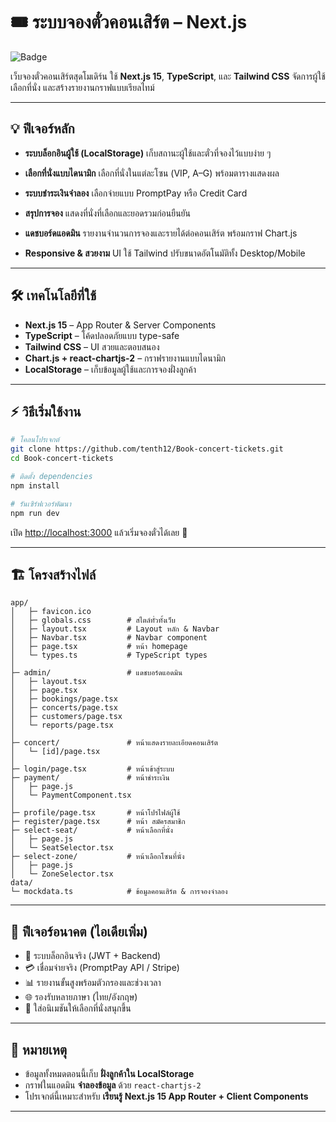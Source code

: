 # 🎟️ ระบบจองตั๋วคอนเสิร์ต – Next.js

![Badge](https://img.shields.io/badge/Concert-Booking-red?style=flat\&logo=next.js)

เว็บจองตั๋วคอนเสิร์ตสุดโมเดิร์น ใช้ **Next.js 15**, **TypeScript**, และ **Tailwind CSS**
จัดการผู้ใช้ เลือกที่นั่ง และสร้างรายงานกราฟแบบเรียลไทม์

---

## 💡 ฟีเจอร์หลัก

* **ระบบล็อกอินผู้ใช้ (LocalStorage)**
  เก็บสถานะผู้ใช้และตั๋วที่จองไว้แบบง่าย ๆ

* **เลือกที่นั่งแบบไดนามิก**
  เลือกที่นั่งในแต่ละโซน (VIP, A–G) พร้อมตารางแสดงผล

* **ระบบชำระเงินจำลอง**
  เลือกจ่ายแบบ PromptPay หรือ Credit Card

* **สรุปการจอง**
  แสดงที่นั่งที่เลือกและยอดรวมก่อนยืนยัน

* **แดชบอร์ดแอดมิน**
  รายงานจำนวนการจองและรายได้ต่อคอนเสิร์ต พร้อมกราฟ Chart.js

* **Responsive & สวยงาม**
  UI ใช้ Tailwind ปรับขนาดอัตโนมัติทั้ง Desktop/Mobile

---

## 🛠️ เทคโนโลยีที่ใช้

* **Next.js 15** – App Router & Server Components
* **TypeScript** – โค้ดปลอดภัยแบบ type-safe
* **Tailwind CSS** – UI สวยและตอบสนอง
* **Chart.js + react-chartjs-2** – กราฟรายงานแบบไดนามิก
* **LocalStorage** – เก็บข้อมูลผู้ใช้และการจองฝั่งลูกค้า

---

## ⚡ วิธีเริ่มใช้งาน

```bash
# โคลนโปรเจกต์
git clone https://github.com/tenth12/Book-concert-tickets.git
cd Book-concert-tickets

# ติดตั้ง dependencies
npm install

# รันเซิร์ฟเวอร์พัฒนา
npm run dev
```

เปิด [http://localhost:3000](http://localhost:3000) แล้วเริ่มจองตั๋วได้เลย 🎉

---

## 🏗️ โครงสร้างไฟล์

```
app/
│   ├─ favicon.ico
│   ├─ globals.css        # สไตล์ทั่วทั้งเว็บ
│   ├─ layout.tsx         # Layout หลัก & Navbar
│   ├─ Navbar.tsx         # Navbar component
│   ├─ page.tsx           # หน้า homepage
│   └─ types.ts           # TypeScript types
│
├─ admin/                 # แดชบอร์ดแอดมิน
│   ├─ layout.tsx
│   ├─ page.tsx
│   ├─ bookings/page.tsx
│   ├─ concerts/page.tsx
│   ├─ customers/page.tsx
│   └─ reports/page.tsx
│
├─ concert/               # หน้าแสดงรายละเอียดคอนเสิร์ต
│   └─ [id]/page.tsx
│
├─ login/page.tsx         # หน้าเข้าสู่ระบบ
├─ payment/               # หน้าชำระเงิน
│   ├─ page.js
│   └─ PaymentComponent.tsx
│
├─ profile/page.tsx       # หน้าโปรไฟล์ผู้ใช้
├─ register/page.tsx      # หน้า สมัครสมาชิก
├─ select-seat/           # หน้าเลือกที่นั่ง
│   ├─ page.js
│   └─ SeatSelector.tsx
├─ select-zone/           # หน้าเลือกโซนที่นั่ง
│   ├─ page.js
│   └─ ZoneSelector.tsx
data/
└─ mockdata.ts            # ข้อมูลคอนเสิร์ต & การจองจำลอง

```

---

## 🎯 ฟีเจอร์อนาคต (ไอเดียเพิ่ม)

* 🔐 ระบบล็อกอินจริง (JWT + Backend)
* 💳 เชื่อมจ่ายจริง (PromptPay API / Stripe)
* 📊 รายงานขั้นสูงพร้อมตัวกรองและช่วงเวลา
* 🌐 รองรับหลายภาษา (ไทย/อังกฤษ)
* 🎨 ใส่อนิเมชันให้เลือกที่นั่งสนุกขึ้น

---

## 📝 หมายเหตุ

* ข้อมูลทั้งหมดตอนนี้เก็บ **ฝั่งลูกค้าใน LocalStorage**
* กราฟในแอดมิน **จำลองข้อมูล** ด้วย `react-chartjs-2`
* โปรเจกต์นี้เหมาะสำหรับ **เรียนรู้ Next.js 15 App Router + Client Components**

---
